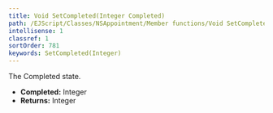 ```yaml
---
title: Void SetCompleted(Integer Completed)
path: /EJScript/Classes/NSAppointment/Member functions/Void SetCompleted(Integer p_0)
intellisense: 1
classref: 1
sortOrder: 781
keywords: SetCompleted(Integer)
---
```



The Completed state.



* **Completed:** Integer
* **Returns:** Integer


